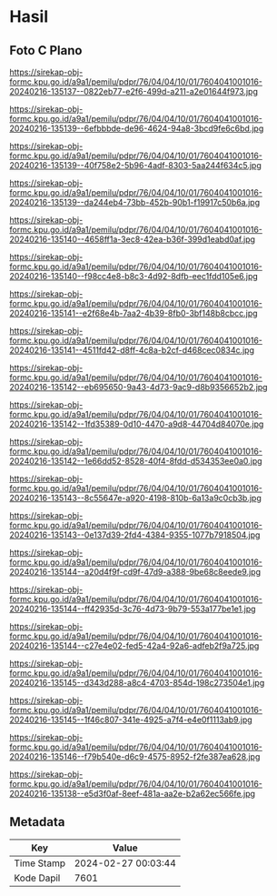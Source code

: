 # Hasil

## Foto C Plano

https://sirekap-obj-formc.kpu.go.id/a9a1/pemilu/pdpr/76/04/04/10/01/7604041001016-20240216-135137--0822eb77-e2f6-499d-a211-a2e01644f973.jpg

https://sirekap-obj-formc.kpu.go.id/a9a1/pemilu/pdpr/76/04/04/10/01/7604041001016-20240216-135139--6efbbbde-de96-4624-94a8-3bcd9fe6c6bd.jpg

https://sirekap-obj-formc.kpu.go.id/a9a1/pemilu/pdpr/76/04/04/10/01/7604041001016-20240216-135139--40f758e2-5b96-4adf-8303-5aa244f634c5.jpg

https://sirekap-obj-formc.kpu.go.id/a9a1/pemilu/pdpr/76/04/04/10/01/7604041001016-20240216-135139--da244eb4-73bb-452b-90b1-f19917c50b6a.jpg

https://sirekap-obj-formc.kpu.go.id/a9a1/pemilu/pdpr/76/04/04/10/01/7604041001016-20240216-135140--4658ff1a-3ec8-42ea-b36f-399d1eabd0af.jpg

https://sirekap-obj-formc.kpu.go.id/a9a1/pemilu/pdpr/76/04/04/10/01/7604041001016-20240216-135140--f98cc4e8-b8c3-4d92-8dfb-eec1fdd105e6.jpg

https://sirekap-obj-formc.kpu.go.id/a9a1/pemilu/pdpr/76/04/04/10/01/7604041001016-20240216-135141--e2f68e4b-7aa2-4b39-8fb0-3bf148b8cbcc.jpg

https://sirekap-obj-formc.kpu.go.id/a9a1/pemilu/pdpr/76/04/04/10/01/7604041001016-20240216-135141--4511fd42-d8ff-4c8a-b2cf-d468cec0834c.jpg

https://sirekap-obj-formc.kpu.go.id/a9a1/pemilu/pdpr/76/04/04/10/01/7604041001016-20240216-135142--eb695650-9a43-4d73-9ac9-d8b9356652b2.jpg

https://sirekap-obj-formc.kpu.go.id/a9a1/pemilu/pdpr/76/04/04/10/01/7604041001016-20240216-135142--1fd35389-0d10-4470-a9d8-44704d84070e.jpg

https://sirekap-obj-formc.kpu.go.id/a9a1/pemilu/pdpr/76/04/04/10/01/7604041001016-20240216-135142--1e66dd52-8528-40f4-8fdd-d534353ee0a0.jpg

https://sirekap-obj-formc.kpu.go.id/a9a1/pemilu/pdpr/76/04/04/10/01/7604041001016-20240216-135143--8c55647e-a920-4198-810b-6a13a9c0cb3b.jpg

https://sirekap-obj-formc.kpu.go.id/a9a1/pemilu/pdpr/76/04/04/10/01/7604041001016-20240216-135143--0e137d39-2fd4-4384-9355-1077b7918504.jpg

https://sirekap-obj-formc.kpu.go.id/a9a1/pemilu/pdpr/76/04/04/10/01/7604041001016-20240216-135144--a20d4f9f-cd9f-47d9-a388-9be68c8eede9.jpg

https://sirekap-obj-formc.kpu.go.id/a9a1/pemilu/pdpr/76/04/04/10/01/7604041001016-20240216-135144--ff42935d-3c76-4d73-9b79-553a177be1e1.jpg

https://sirekap-obj-formc.kpu.go.id/a9a1/pemilu/pdpr/76/04/04/10/01/7604041001016-20240216-135144--c27e4e02-fed5-42a4-92a6-adfeb2f9a725.jpg

https://sirekap-obj-formc.kpu.go.id/a9a1/pemilu/pdpr/76/04/04/10/01/7604041001016-20240216-135145--d343d288-a8c4-4703-854d-198c273504e1.jpg

https://sirekap-obj-formc.kpu.go.id/a9a1/pemilu/pdpr/76/04/04/10/01/7604041001016-20240216-135145--1f46c807-341e-4925-a7f4-e4e0f1113ab9.jpg

https://sirekap-obj-formc.kpu.go.id/a9a1/pemilu/pdpr/76/04/04/10/01/7604041001016-20240216-135146--f79b540e-d6c9-4575-8952-f2fe387ea628.jpg

https://sirekap-obj-formc.kpu.go.id/a9a1/pemilu/pdpr/76/04/04/10/01/7604041001016-20240216-135138--e5d3f0af-8eef-481a-aa2e-b2a62ec566fe.jpg


## Metadata

| Key        | Value               |
| ---------- | ------------------- |
| Time Stamp | 2024-02-27 00:03:44 |
| Kode Dapil | 7601                |




